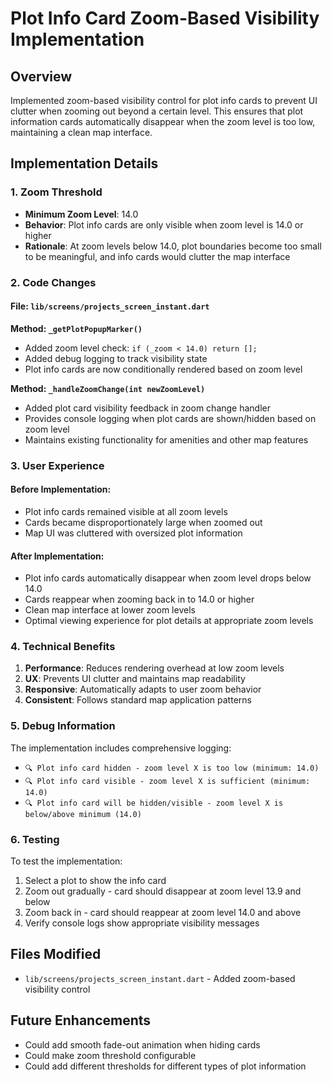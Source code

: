 # Plot Info Card Zoom-Based Visibility Implementation

## Overview
Implemented zoom-based visibility control for plot info cards to prevent UI clutter when zooming out beyond a certain level. This ensures that plot information cards automatically disappear when the zoom level is too low, maintaining a clean map interface.

## Implementation Details

### 1. Zoom Threshold
- **Minimum Zoom Level**: 14.0
- **Behavior**: Plot info cards are only visible when zoom level is 14.0 or higher
- **Rationale**: At zoom levels below 14.0, plot boundaries become too small to be meaningful, and info cards would clutter the map interface

### 2. Code Changes

#### File: `lib/screens/projects_screen_instant.dart`

**Method: `_getPlotPopupMarker()`**
- Added zoom level check: `if (_zoom < 14.0) return [];`
- Added debug logging to track visibility state
- Plot info cards are now conditionally rendered based on zoom level

**Method: `_handleZoomChange(int newZoomLevel)`**
- Added plot card visibility feedback in zoom change handler
- Provides console logging when plot cards are shown/hidden based on zoom level
- Maintains existing functionality for amenities and other map features

### 3. User Experience

#### Before Implementation:
- Plot info cards remained visible at all zoom levels
- Cards became disproportionately large when zoomed out
- Map UI was cluttered with oversized plot information

#### After Implementation:
- Plot info cards automatically disappear when zoom level drops below 14.0
- Cards reappear when zooming back in to 14.0 or higher
- Clean map interface at lower zoom levels
- Optimal viewing experience for plot details at appropriate zoom levels

### 4. Technical Benefits

1. **Performance**: Reduces rendering overhead at low zoom levels
2. **UX**: Prevents UI clutter and maintains map readability
3. **Responsive**: Automatically adapts to user zoom behavior
4. **Consistent**: Follows standard map application patterns

### 5. Debug Information

The implementation includes comprehensive logging:
- `🔍 Plot info card hidden - zoom level X is too low (minimum: 14.0)`
- `🔍 Plot info card visible - zoom level X is sufficient (minimum: 14.0)`
- `🔍 Plot info card will be hidden/visible - zoom level X is below/above minimum (14.0)`

### 6. Testing

To test the implementation:
1. Select a plot to show the info card
2. Zoom out gradually - card should disappear at zoom level 13.9 and below
3. Zoom back in - card should reappear at zoom level 14.0 and above
4. Verify console logs show appropriate visibility messages

## Files Modified
- `lib/screens/projects_screen_instant.dart` - Added zoom-based visibility control

## Future Enhancements
- Could add smooth fade-out animation when hiding cards
- Could make zoom threshold configurable
- Could add different thresholds for different types of plot information
